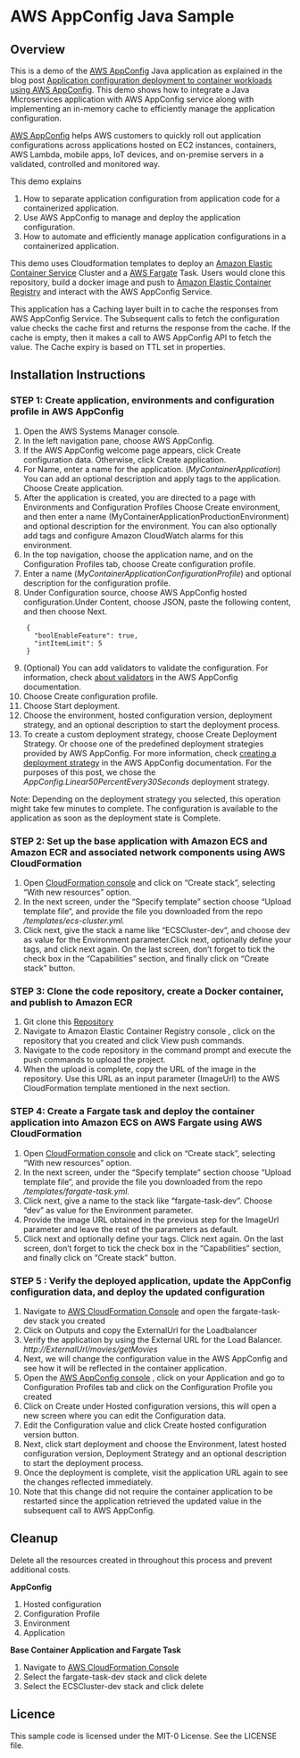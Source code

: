 # AWS AppConfig Java Sample

## **Overview**

This is a demo of the [AWS AppConfig](https://docs.aws.amazon.com/appconfig/latest/userguide/what-is-appconfig.html) Java application as explained in the blog post [Application configuration deployment to container workloads using AWS AppConfig](https://aws.amazon.com/blogs/mt/application-configuration-deployment-to-container-workloads-using-aws-appconfig). This demo shows how to integrate a Java Microservices application with AWS AppConfig service along with implementing an in-memory cache to efficiently manage the application configuration.

[AWS AppConfig](https://docs.aws.amazon.com/appconfig/latest/userguide/what-is-appconfig.html) helps AWS customers to quickly roll out application configurations across applications hosted on EC2 instances, containers, AWS Lambda, mobile apps, IoT devices, and on-premise servers in a validated, controlled and monitored way.

This demo explains


1. How to separate application configuration from application code for a containerized application.
2. Use AWS AppConfig to manage and deploy the application configuration.
3. How to automate and efficiently manage application configurations in a containerized application.
 

This demo uses Cloudformation templates to deploy an [Amazon Elastic Container Service](https://docs.aws.amazon.com/AmazonECS/latest/developerguide/Welcome.html) Cluster and a [AWS Fargate](https://docs.aws.amazon.com/AmazonECS/latest/developerguide/AWS_Fargate.html) Task. Users would clone this repository, build a docker image and push to [Amazon Elastic Container Registry](https://docs.aws.amazon.com/AmazonECR/latest/userguide/what-is-ecr.html) and interact with the AWS AppConfig Service.

This application has a Caching layer built in to cache the responses from AWS AppConfig Service. The Subsequent calls to fetch the configuration value checks the cache first and returns the response from the cache. If the cache is empty, then it makes a call to AWS AppConfig API to fetch the value. The Cache expiry is based on TTL set in properties.

## **Installation Instructions**

### **STEP 1: Create application, environments and configuration profile in AWS AppConfig**

1. Open the AWS Systems Manager console.
2. In the left navigation pane, choose AWS AppConfig.
3. If the AWS AppConfig welcome page appears, click Create configuration data. Otherwise, click Create application.
4. For Name, enter a name for the application. (*MyContainerApplication*) You can add an optional description and apply tags to the application. Choose Create application.
5. After the application is created, you are directed to a page with Environments and Configuration Profiles Choose Create environment, and then enter a name (MyContainerApplicationProductionEnvironment) and optional description for the environment. You can also optionally add tags and configure Amazon CloudWatch alarms for this environment.
6. In the top navigation, choose the application name, and on the Configuration Profiles tab, choose Create configuration profile.
7. Enter a name (*MyContainerApplicationConfigurationProfile*) and optional description for the configuration profile.
8. Under Configuration source, choose AWS AppConfig hosted configuration.Under Content, choose JSON, paste the following content, and then choose Next.

```
    {
      "boolEnableFeature": true,
      "intItemLimit": 5
    }
```

9. (Optional) You can add validators to validate the configuration. For information, check [about validators](https://docs.aws.amazon.com/appconfig/latest/userguide/appconfig-creating-configuration-and-profile-validators.html) in the AWS AppConfig documentation.
10. Choose Create configuration profile.
11. Choose Start deployment.
12. Choose the environment, hosted configuration version, deployment strategy, and an optional description to start the deployment process.
13. To create a custom deployment strategy, choose Create Deployment Strategy. Or choose one of the predefined deployment strategies provided by AWS AppConfig. For more information, check [creating a deployment strategy](https://docs.aws.amazon.com/appconfig/latest/userguide/appconfig-creating-deployment-strategy.html) in the AWS AppConfig documentation. For the purposes of this post, we chose the *AppConfig.Linear50PercentEvery30Seconds* deployment strategy.

Note: Depending on the deployment strategy you selected, this operation might take few minutes to complete. The configuration is available to the application as soon as the deployment state is Complete.

### STEP 2: Set up the base application with Amazon ECS and Amazon ECR and associated network components using AWS CloudFormation


1. Open [CloudFormation console](https://console.aws.amazon.com/cloudformation/home) and click on “Create stack”, selecting “With new resources” option.
2. In the next screen, under the “Specify template” section choose “Upload template file“, and provide the file you downloaded from the repo */templates/ecs-cluster.yml.*
3. Click next, give the stack a name like “ECSCluster-dev“, and choose dev as value for the Environment parameter.Click next, optionally define your tags, and click next again. On the last screen, don’t forget to tick the check box in the “Capabilities” section, and finally click on “Create stack” button.
	
### STEP 3: Clone the code repository, create a Docker container, and publish to Amazon ECR

1. Git clone this [Repository](https://github.com/aws-samples/aws-appconfig-java-sample)
2. Navigate to Amazon Elastic Container Registry console , click on the repository that you created and click View push commands.
3. Navigate to the code repository in the command prompt and execute the push commands to upload the project.
4. When the upload is complete, copy the URL of the image in the repository. Use this URL as an input parameter (ImageUrl) to the AWS CloudFormation template mentioned in the next section.

### STEP 4: Create a Fargate task and deploy the container application into Amazon ECS on AWS Fargate using AWS CloudFormation

1. Open [CloudFormation console](https://console.aws.amazon.com/cloudformation/home) and click on “Create stack”, selecting “With new resources” option.
2. In the next screen, under the “Specify template” section choose “Upload template file“, and provide the file you downloaded from the repo */templates/fargate-task.yml.*
3. Click next, give a name to the stack like “fargate-task-dev”. Choose “dev” as value for the Environment parameter.
4. Provide the image URL obtained in the previous step for the ImageUrl parameter and leave the rest of the parameters as default. 
5. Click next and optionally define your tags. Click next again. On the last screen, don’t forget to tick the check box in the “Capabilities” section, and finally click on “Create stack” button.

### STEP 5 : Verify the deployed application, update the AppConfig configuration data, and deploy the updated configuration

1. Navigate to [AWS CloudFormation Console](https://console.aws.amazon.com/cloudformation/home) and open the fargate-task-dev stack you created
2. Click on Outputs and copy the ExternalUrl for the Loadbalancer
3. Verify the application by using the External URL for the Load Balancer. *http://ExternalUrl/movies/getMovies*
4. Next, we will change the configuration value in the AWS AppConfig and see how it will be reflected in the container application.
5. Open the [AWS AppConfig console](https://console.aws.amazon.com/systems-manager/appconfig) ,  click on your Application and go to Configuration Profiles tab and click on the Configuration Profile you created
6. Click on Create under Hosted configuration versions, this will open a new screen where you can edit the Configuration data.
7. Edit the Configuration value and click Create hosted configuration version button.
8. Next, click start deployment and choose the Environment, latest hosted configuration version, Deployment Strategy and an optional description to start the deployment process.
9. Once the deployment is complete, visit the application URL again to see the changes reflected immediately.
10. Note that this change did not require the container application to be restarted since the application retrieved the updated value in the subsequent call to AWS AppConfig.

## Cleanup

Delete all the resources created in throughout this process and prevent additional costs.

**AppConfig**

1. Hosted configuration
2. Configuration Profile
3. Environment
4. Application

**Base Container Application and Fargate Task**

1. Navigate to [AWS CloudFormation Console](https://console.aws.amazon.com/cloudformation/home)
2. Select the fargate-task-dev stack and click delete
3. Select the ECSCluster-dev stack and click delete

## Licence

This sample code is licensed under the MIT-0 License. See the LICENSE file.
